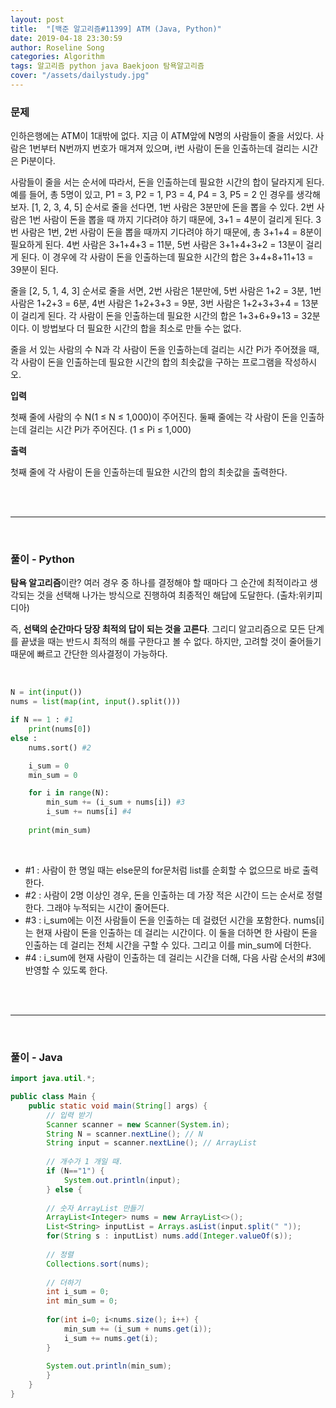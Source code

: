 ```yaml
---
layout: post
title:  "[백준 알고리즘#11399] ATM (Java, Python)"
date: 2019-04-18 23:30:59
author: Roseline Song
categories: Algorithm
tags: 알고리즘 python java Baekjoon 탐욕알고리즘
cover: "/assets/dailystudy.jpg"
---
```


### 문제 

인하은행에는 ATM이 1대밖에 없다. 지금 이 ATM앞에 N명의 사람들이 줄을 서있다. 사람은 1번부터 N번까지 번호가 매겨져 있으며, i번 사람이 돈을 인출하는데 걸리는 시간은 Pi분이다.

사람들이 줄을 서는 순서에 따라서, 돈을 인출하는데 필요한 시간의 합이 달라지게 된다. 예를 들어, 총 5명이 있고, P1 = 3, P2 = 1, P3 = 4, P4 = 3, P5 = 2 인 경우를 생각해보자. [1, 2, 3, 4, 5] 순서로 줄을 선다면, 1번 사람은 3분만에 돈을 뽑을 수 있다. 2번 사람은 1번 사람이 돈을 뽑을 때 까지 기다려야 하기 때문에, 3+1 = 4분이 걸리게 된다. 3번 사람은 1번, 2번 사람이 돈을 뽑을 때까지 기다려야 하기 때문에, 총 3+1+4 = 8분이 필요하게 된다. 4번 사람은 3+1+4+3 = 11분, 5번 사람은 3+1+4+3+2 = 13분이 걸리게 된다. 이 경우에 각 사람이 돈을 인출하는데 필요한 시간의 합은 3+4+8+11+13 = 39분이 된다.

줄을 [2, 5, 1, 4, 3] 순서로 줄을 서면, 2번 사람은 1분만에, 5번 사람은 1+2 = 3분, 1번 사람은 1+2+3 = 6분, 4번 사람은 1+2+3+3 = 9분, 3번 사람은 1+2+3+3+4 = 13분이 걸리게 된다. 각 사람이 돈을 인출하는데 필요한 시간의 합은 1+3+6+9+13 = 32분이다. 이 방법보다 더 필요한 시간의 합을 최소로 만들 수는 없다.

줄을 서 있는 사람의 수 N과 각 사람이 돈을 인출하는데 걸리는 시간 Pi가 주어졌을 때, 각 사람이 돈을 인출하는데 필요한 시간의 합의 최솟값을 구하는 프로그램을 작성하시오.

**입력**

첫째 줄에 사람의 수 N(1 ≤ N ≤ 1,000)이 주어진다. 둘째 줄에는 각 사람이 돈을 인출하는데 걸리는 시간 Pi가 주어진다. (1 ≤ Pi ≤ 1,000)

**출력**

첫째 줄에 각 사람이 돈을 인출하는데 필요한 시간의 합의 최솟값을 출력한다.

<br>
<br>

<hr>

<br>

### 풀이 - Python 

**탐욕 알고리즘**이란? 여러 경우 중 하나를 결정해야 할 때마다 그 순간에 최적이라고 생각되는 것을 선택해 나가는 방식으로 진행하여 최종적인 해답에 도달한다. (출차:위키피디아) 

즉, **선택의 순간마다 당장 최적의 답이 되는 것을 고른다**. 그리디 알고리즘으로 모든 단계를 끝냈을 때는 반드시 최적의 해를 구한다고 볼 수 없다. 하지만, 고려할 것이 줄어들기 때문에 빠르고 간단한 의사결정이 가능하다. 


<br>

```python
N = int(input())
nums = list(map(int, input().split()))

if N == 1 : #1
    print(nums[0])
else : 
    nums.sort() #2

    i_sum = 0 
    min_sum = 0

    for i in range(N): 
        min_sum += (i_sum + nums[i]) #3
        i_sum += nums[i] #4
        
    print(min_sum)
```
<br>

- #1 : 사람이 한 명일 때는 else문의 for문처럼 list를 순회할 수 없으므로 바로 출력한다. 
- #2 : 사람이 2명 이상인 경우, 돈을 인출하는 데 가장 적은 시간이 드는 순서로 정렬한다. 그래야 누적되는 시간이 줄어든다. 
- #3 : i_sum에는 이전 사람들이 돈을 인출하는 데 걸렸던 시간을 포함한다. nums[i]는 현재 사람이 돈을 인출하는 데 걸리는 시간이다. 이 둘을 더하면 한 사람이 돈을 인출하는 데 걸리는 전체 시간을 구할 수 있다. 그리고 이를 min_sum에 더한다.  
- #4 : i_sum에 현재 사람이 인출하는 데 걸리는 시간을 더해, 다음 사람 순서의 #3에 반영할 수 있도록 한다.

<br>
<br>

<hr>

<br>

### 풀이 - Java

```java
import java.util.*;

public class Main {
	public static void main(String[] args) {
		// 입력 받기
		Scanner scanner = new Scanner(System.in);
		String N = scanner.nextLine(); // N
		String input = scanner.nextLine(); // ArrayList
		
		// 개수가 1 개일 때.
		if (N=="1") {
			System.out.println(input);
		} else {
		
		// 숫자 ArrayList 만들기 
		ArrayList<Integer> nums = new ArrayList<>();
		List<String> inputList = Arrays.asList(input.split(" "));
		for(String s : inputList) nums.add(Integer.valueOf(s)); 
		
		// 정렬 
		Collections.sort(nums);
		
		// 더하기 
		int i_sum = 0; 
		int min_sum = 0;
		
		for(int i=0; i<nums.size(); i++) {
			min_sum += (i_sum + nums.get(i));
			i_sum += nums.get(i);
		}
			
		System.out.println(min_sum);
		}
	}
}

```

<br>
<br>
